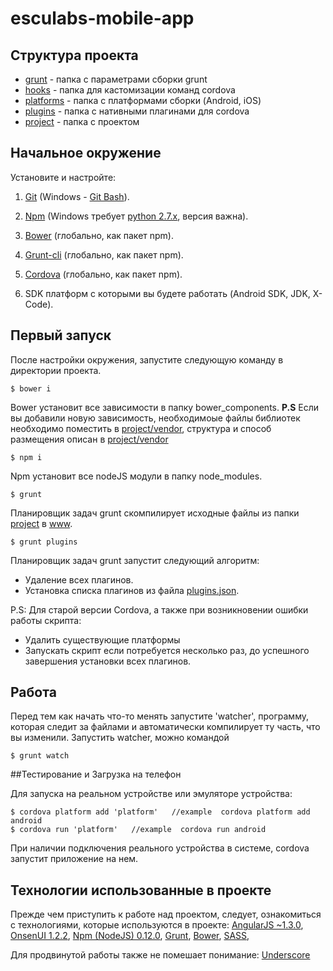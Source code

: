 # esculabs-mobile-app
## Структура проекта
- [grunt](grunt) - папка с параметрами сборки grunt
- [hooks](hooks) - папка для кастомизации команд cordova
- [platforms](platforms) - папка с платформами сборки (Android, iOS)
- [plugins](plugins) - папка с нативными плагинами для cordova
- [project](project) - папка с проектом

## Начальное окружение
Установите и настройте:

1. [Git](http://git-scm.com/book/en/v2/Getting-Started-Installing-Git) (Windows - [Git Bash](http://git-scm.com/download/win)).

2. [Npm](https://nodejs.org/download/) (Windows требует [python 2.7.x](https://www.python.org/downloads/), версия важна).

3. [Bower](https://www.npmjs.com/package/bower) (глобально, как пакет npm).

4. [Grunt-cli](https://www.npmjs.com/package/grunt-cli) (глобально, как пакет npm).

5. [Cordova](https://www.npmjs.com/package/cordova) (глобально, как пакет npm).

7. SDK платформ с которыми вы будете работать (Android SDK, JDK, X-Code).


## Первый запуск
После настройки окружения, запустите следующую команду в директории проекта.
```cli
$ bower i
```
Bower установит все зависимости в папку bower_components.
**P.S** Если вы добавили новую зависимость, необходимоые файлы библиотек необходимо поместить в [project/vendor](project/vendor), структура и способ размещения описан в [project/vendor](project/vendor)

```cli
$ npm i
```
Npm установит все nodeJS модули в папку node_modules.

```cli
$ grunt
```
Планировщик задач grunt скомпилирует исходные файлы из папки [project](project) в [www](www).

```cli
$ grunt plugins
```
Планировщик задач grunt запустит следующий алгоритм:
- Удаление всех плагинов.
- Установка списка плагинов из файла [plugins.json](plugins.json).

P.S: Для старой версии Cordova, а также при возникновении ошибки работы скрипта:
- Удалить существующие платформы
- Запускать скрипт если потребуется несколько раз, до успешного завершения установки всех плагинов.

## Работа
Перед тем как начать что-то менять запустите 'watcher', программу, которая следит за файлами и автоматически компилирует ту часть, что вы изменили.
Запустить watcher, можно командой
```cli
$ grunt watch
```

##Тестирование и Загрузка на телефон

Для запуска на реальном устройстве или эмуляторе устройства:
```cli
$ cordova platform add 'platform'   //example  cordova platform add android
$ cordova run 'platform'   //example  cordova run android
```

При наличии подключения реального устройства в системе, cordova запустит приложение на нем.

## Технологии использованные в проекте
Прежде чем приступить к работе над проектом, следует, ознакомиться с технологиями, которые используются в проекте:
[AngularJS ~1.3.0](https://code.angularjs.org/1.3.14/docs/api),
[OnsenUI 1.2.2](http://onsen.io/),
[Npm (NodeJS) 0.12.0](https://nodejs.org/),
[Grunt](http://gruntjs.com/),
[Bower](http://bower.io/),
[SASS](http://sass-lang.com/),

Для продвинутой работы также не помешает понимание:
[Underscore](http://underscorejs.org/)